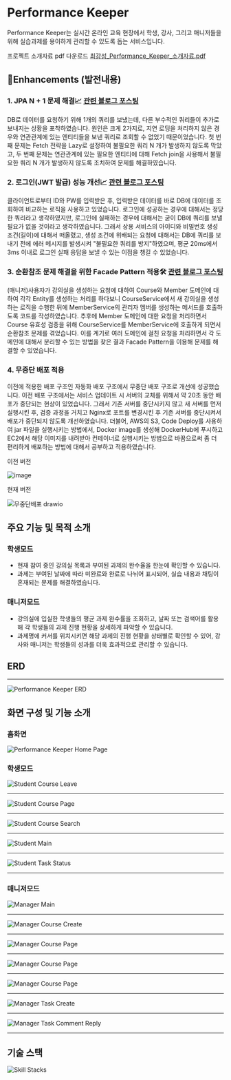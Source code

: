 # Performance Keeper 
Performance Keeper는 실시간 온라인 교육 현장에서 학생, 강사, 그리고 매니저들을 위해 실습과제를 용이하게 관리할 수 있도록 돕는 서비스입니다.


프로젝트 소개자료 pdf 다운로드 [최강성_Performance_Keeper_소개자료.pdf](https://github.com/RiverCastle/PerformanceKeeper/files/13768537/_Performance_Keeper_.pdf)

## 🚀Enhancements (발전내용)

### 1. JPA N + 1 문제 해결📈 [관련 블로그 포스팅](https://programming-with-j.tistory.com/36)
DB로 데이터를 요청하기 위해 1개의 쿼리를 보냈는데, 다른 부수적인 쿼리들이 추가로 보내지는 상황을 포착하였습니다. 원인은 크게 2가지로, 지연 로딩을 처리하지 않은 경우와 연관관계에 있는 엔티티들을 보낸 쿼리로 조회할 수 없었기 때문이었습니다. 첫 번째 문제는 Fetch 전략을 Lazy로 설정하여 불필요한 쿼리 N 개가 발생하지 않도록 막았고, 두 번째 문제는 연관관계에 있는 필요한 엔티티에 대해 Fetch join을 사용해서 불필요한 쿼리 N 개가 발생하지 않도록 조치하여 문제를 해결하였습니다.


### 2. 로그인(JWT 발급) 성능 개선📈 [관련 블로그 포스팅](https://programming-with-j.tistory.com/42)
클라이언트로부터 ID와 PW를 입력받은 후, 입력받은 데이터를 바로 DB에 데이터를 조회하여 비교하는 로직을 사용하고 있었습니다. 로그인에 성공하는 경우에 대해서는 정당한 쿼리라고 생각하였지만, 로그인에 실패하는 경우에 대해서는 굳이 DB에 쿼리를 보낼 필요가 없을 것이라고 생각하였습니다. 그래서 상용 서비스의 아이디와 비밀번호 생성 조건(길이)에 대해서 떠올렸고, 생성 조건에 위배되는 요청에 대해서는 DB에 쿼리를 보내기 전에 에러 메시지를 발생시켜 "불필요한 쿼리를 방지"하였으며, 평균 20ms에서 3ms 이내로 로그인 실패 응답을 보낼 수 있는 이점을 챙길 수 있었습니다. 


### 3. 순환참조 문제 해결을 위한 Facade Pattern 적용🛠️ [관련 블로그 포스팅](https://programming-with-j.tistory.com/35)
(매니저)사용자가 강의실을 생성하는 요청에 대하여 Course와 Member 도메인에 대하여 각각 Entity를 생성하는 처리를 하다보니 CourseService에서 새 강의실을 생성하는 로직을 수행한 뒤에 MemberService의 관리자 멤버를 생성하는 메서드를 호출하도록 코드를 작성하였습니다. 추후에 Member 도메인에 대한 요청을 처리하면서 Course 유효성 검증을 위해 CourseService를 MemberService에 호출하게 되면서 순환참조 문제를 겪었습니다. 이를 계기로 여러 도메인에 걸친 요청을 처리하면서 각 도메인에 대해서 분리할 수 있는 방법을 찾은 결과 Facade Pattern을 이용해 문제를 해결할 수 있었습니다. 


### 4. 무중단 배포 적용
이전에 적용한 배포 구조인 자동화 배포 구조에서 무중단 배포 구조로 개선에 성공했습니다. 이전 배포 구조에서는 서비스 업데이트 시 서버의 교체를 위해서 약 20초 동안 배포가 중단되는 현상이 있었습니다. 그래서 기존 서버를 중단시키지 않고 새 서버를 먼저 실행시킨 후, 검증 과정을 거치고 Nginx로 포트를 변경시킨 후 기존 서버를 중단시켜서 배포가 중단되지 않도록 개선하였습니다.
더불어, AWS의 S3, Code Deploy를 사용하여 jar 파일을 실행시키는 방법에서, Docker image를 생성해 DockerHub에 푸시하고 EC2에서 해당 이미지를 내려받아 컨테이너로 실행시키는 방법으로 바꿈으로써 좀 더 편리하게 배포하는 방법에 대해서 공부하고 적용하였습니다.

이전 버전

![image](https://github.com/RiverCastle/PerformanceKeeper/assets/131141755/ba61961f-42a0-4b6c-b1a9-b1bb2daa4fdb)


현재 버전

![무중단배포 drawio](https://github.com/RiverCastle/PerformanceKeeper/assets/131141755/75e00938-9498-4424-8531-4ed7ad1e2b74)


## 주요 기능 및 목적 소개

### 학생모드
- 현재 참여 중인 강의실 목록과 부여된 과제의 완수율을 한눈에 확인할 수 있습니다.
- 과제는 부여된 날짜에 따라 미완료와 완료로 나뉘어 표시되어, 실습 내용과 채팅이 혼재되는 문제를 해결하였습니다.


### 매니저모드
- 강의실에 입실한 학생들의 평균 과제 완수률을 조회하고, 날짜 또는 검색어를 활용해 각 학생들의 과제 진행 현황을 상세하게 파악할 수 있습니다.
- 과제명에 커서를 위치시키면 해당 과제의 진행 현황을 상태별로 확인할 수 있어, 강사와 매니저는 학생들의 성과를 더욱 효과적으로 관리할 수 있습니다.


## ERD
---
![Performance Keeper ERD](https://github.com/RiverCastle/PerformanceKeeper/assets/131141755/1fd056ae-48b1-4e1c-9ee5-4e7aa0de4f84)

## 화면 구성 및 기능 소개
### 홈화면
![Performance Keeper Home Page](https://github.com/RiverCastle/PerformanceKeeper/assets/131141755/a16105df-420f-470a-8d8a-0e2b298271c4)

### 학생모드

![Student Course Leave](https://github.com/RiverCastle/PerformanceKeeper/assets/131141755/5e0d02e4-2e78-4067-aedc-515b97cf5f85)

---
![Student Course Page](https://github.com/RiverCastle/PerformanceKeeper/assets/131141755/ed7b8fe5-dae0-4e15-9543-2600c882b37b)

---
![Student Course Search](https://github.com/RiverCastle/PerformanceKeeper/assets/131141755/de3de5cb-923b-40be-8ae5-8600e8478d16)

---
![Student Main](https://github.com/RiverCastle/PerformanceKeeper/assets/131141755/25799768-2c36-4c13-912b-8aeed2d1aa43)

---
![Student Task Status](https://github.com/RiverCastle/PerformanceKeeper/assets/131141755/5576afa3-4836-4f33-8470-d88a7854c4ed)

---

### 매니저모드

![Manager Main](https://github.com/RiverCastle/PerformanceKeeper/assets/131141755/355f9fa9-a875-46f8-9650-67f9d5fe14cd)

---
![Manager Course Create](https://github.com/RiverCastle/PerformanceKeeper/assets/131141755/17fd5d37-135b-47cc-ac76-3fe88ba7ae79)

---
![Manager Course Page](https://github.com/RiverCastle/PerformanceKeeper/assets/131141755/871cda62-e310-435a-919b-7afeb8707794)

---
![Manager Course Page](https://github.com/RiverCastle/PerformanceKeeper/assets/131141755/2a3cb157-2db1-4593-9d3d-376441a720a6)

---
![Manager Course Page](https://github.com/RiverCastle/PerformanceKeeper/assets/131141755/7d36d08b-2759-4a86-99ff-e1aa4c45bee2)

---
![Manager Task Create](https://github.com/RiverCastle/PerformanceKeeper/assets/131141755/2cabfcc5-48a7-4bd7-a5bf-2fad9ec69e62)

---
![Manager Task Comment Reply](https://github.com/RiverCastle/PerformanceKeeper/assets/131141755/69ed01c5-a2bb-4045-9a9d-8d7e95cfa06f)

---

## 기술 스택

![Skill Stacks](https://github.com/RiverCastle/PerformanceKeeper/assets/131141755/de6a9ced-e557-4ba8-90d8-bcbeec62aef8)




